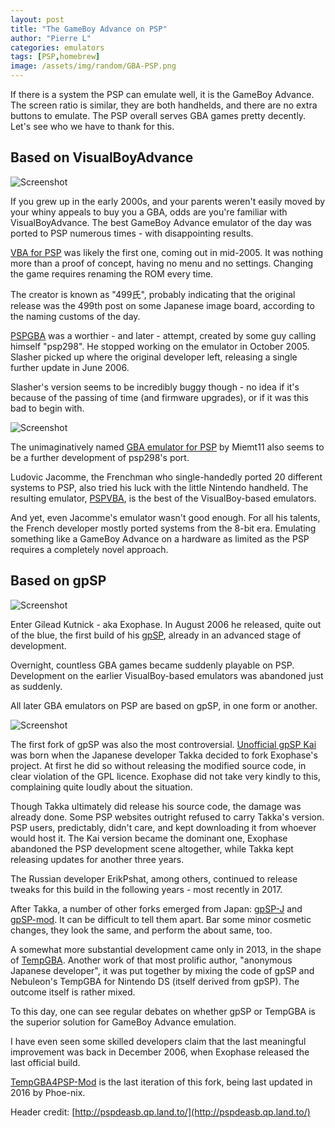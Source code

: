 ```yaml
---
layout: post
title: "The GameBoy Advance on PSP"
author: "Pierre L"
categories: emulators
tags: [PSP,homebrew]
image: /assets/img/random/GBA-PSP.png
---
```


If there is a system the PSP can emulate well, it is the GameBoy Advance. The screen ratio is similar, they are both handhelds, and there are no extra buttons to emulate. The PSP overall serves GBA games pretty decently. Let's see who we have to thank for this.

## Based on VisualBoyAdvance

![Screenshot](https://github.com/PSP-Archive/PSP-Archive.github.io/raw/gh-pages/assets/img/random/VisualBoyAdvance.1.7.2.png)

If you grew up in the early 2000s, and your parents weren't easily moved by your whiny appeals to buy you a GBA, odds are you're familiar with VisualBoyAdvance. The best GameBoy Advance emulator of the day was ported to PSP numerous times - with disappointing results. 

[VBA for PSP](https://archive.org/details/vbapsp.7z) was likely the first one, coming out in mid-2005. It was nothing more than a proof of concept, having no menu and no settings. Changing the game requires renaming the ROM every time. 

The creator is known as "499氏", probably indicating that the original release was the 499th post on some Japanese image board, according to the naming customs of the day.

[PSPGBA](https://archive.org/details/pspgba-v-1.2.7z) was a worthier - and later - attempt, created by some guy calling himself "psp298". He stopped working on the emulator in October 2005. Slasher picked up where the original developer left, releasing a single further update in June 2006. 

Slasher's version seems to be incredibly buggy though - no idea if it's because of the passing of time (and firmware upgrades), or if it was this bad to begin with.

![Screenshot](https://github.com/PSP-Archive/PSP-Archive.github.io/raw/gh-pages/assets/img/snaps/PSPGBA-PochiStyle.png)

The unimaginatively named [GBA emulator for PSP](https://archive.org/details/pspgba.-7z) by Miemt11 also seems to be a further development of psp298's port.

Ludovic Jacomme, the Frenchman who single-handedly ported 20 different systems to PSP, also tried his luck with the little Nintendo handheld. The resulting emulator, [PSPVBA](https://archive.org/details/pspvba.7z), is the best of the VisualBoy-based emulators. 

And yet, even Jacomme's emulator wasn't good enough. For all his talents, the French developer mostly ported systems from the 8-bit era. Emulating something like a GameBoy Advance on a hardware as limited as the PSP requires a completely novel approach.

## Based on gpSP

![Screenshot](https://github.com/PSP-Archive/PSP-Archive.github.io/raw/gh-pages/assets/img/random/gpsp-release.PNG)

Enter Gilead Kutnick - aka Exophase. In August 2006 he released, quite out of the blue, the first build of his [gpSP](https://archive.org/details/gpsp09.7z), already in an advanced stage of development. 

Overnight, countless GBA games became suddenly playable on PSP. Development on the earlier VisualBoy-based emulators was abandoned just as suddenly. 

All later GBA emulators on PSP are based on gpSP, in one form or another.

![Screenshot](https://github.com/PSP-Archive/PSP-Archive.github.io/raw/gh-pages/assets/img/snaps/gpSP-09.jpg)

The first fork of gpSP was also the most controversial. [Unofficial gpSP Kai](https://archive.org/details/gp-sp-kai-v-3.4-test-4-b-230fat.-7z) was born when the Japanese developer Takka decided to fork Exophase's project. At first he did so without releasing the modified source code, in clear violation of the GPL licence. Exophase did not take very kindly to this, complaining quite loudly about the situation. 

Though Takka ultimately did release his source code, the damage was already done. Some PSP websites outright refused to carry Takka's version. PSP users, predictably, didn't care, and kept downloading it from whoever would host it. The Kai version became the dominant one, Exophase abandoned the PSP development scene altogether, while Takka kept releasing updates for another three years. 

The Russian developer ErikPshat, among others, continued to release tweaks for this build in the following years - most recently in 2017.

After Takka, a number of other forks emerged from Japan: [gpSP-J](https://archive.org/details/gpSP-J.7z) and [gpSP-mod](https://archive.org/details/gpSPmod20090720.7z). It can be difficult to tell them apart. Bar some minor cosmetic changes, they look the same, and perform the about same, too. 

A somewhat more substantial development came only in 2013, in the shape of [TempGBA](https://archive.org/details/temp-gba.-7z_202102). Another work of that most prolific author, "anonymous Japanese developer", it was put together by mixing the code of gpSP and Nebuleon's TempGBA for Nintendo DS (itself derived from gpSP). The outcome itself is rather mixed. 

To this day, one can see regular debates on whether gpSP or TempGBA is the superior solution for GameBoy Advance emulation. 

I have even seen some skilled developers claim that the last meaningful improvement was back in December 2006, when Exophase released the last official build.

[TempGBA4PSP-Mod](https://archive.org/details/temp-gba-4-psp-mod.-7z) is the last iteration of this fork, being last updated in 2016 by Phoe-nix.

Header credit: [http://pspdeasb.qp.land.to/](http://pspdeasb.qp.land.to/)
